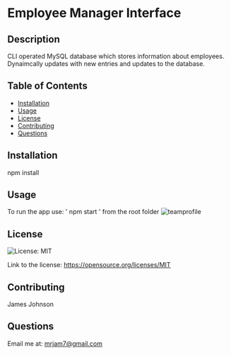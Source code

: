 
# Employee Manager Interface

## Description
CLI operated MySQL database which stores information about employees. Dynaimcally updates with new entries and updates to the database.

## Table of Contents
- [Installation](#installation)
- [Usage](#usage)
- [License](#license)
- [Contributing](#Contributing)
- [Questions](#questions)

## Installation
npm install

## Usage
To run the app use: ' npm start ' from the root folder
![teamprofile](https://user-images.githubusercontent.com/20030490/125895109-38847db3-faa1-4011-a087-88f48f44c0af.gif)


## License

![License: MIT](https://img.shields.io/badge/License-MIT-yellow.svg)

Link to the license: https://opensource.org/licenses/MIT


## Contributing
James Johnson


## Questions
Email me at: mrjam7@gmail.com

